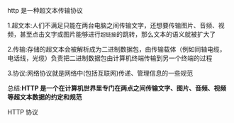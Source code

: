 http 是一种超文本传输协议

1.超文本:人们不满足只能在两台电脑之间传输文字，还想要传输图片、音频、视频，甚至点击文字或图片能够进行`超链接`的跳转，那么文本的语义就被扩大了

2.传输:存储的超文本会被解析成为二进制数据包，由传输载体（例如同轴电缆，电话线，光缆）负责把二进制数据包由计算机终端传输到另一个终端的过程

3.协议:网络协议就是网络中(包括互联网)传递、管理信息的一些规范

总结:**HTTP 是一个在计算机世界里专门在两点之间传输文字、图片、音频、视频等超文本数据的约定和规范**


HTTP 协议